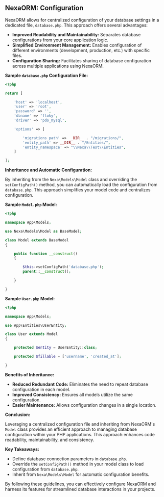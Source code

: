 ## NexaORM: Configuration

NexaORM allows for centralized configuration of your database settings in a dedicated file, `database.php`. This approach offers several advantages:

- **Improved Readability and Maintainability:** Separates database configurations from your core application logic.
- **Simplified Environment Management:** Enables configuration of different environments (development, production, etc.) with specific files.
- **Configuration Sharing:** Facilitates sharing of database configuration across multiple applications using NexaORM.

**Sample `database.php` Configuration File:**

```php
<?php

return [

    'host' => 'localhost',
    'user' => 'root',
    'password' => '',
    'dbname' => 'floky',
    'driver' => 'pdo_mysql',

    'options' => [

        'migrations_path' => __DIR__ . "/migrations/",
        'entity_path' => __DIR__ . "/Entities/",
        'entity_namespace' => "\\Nexa\\Test\\Entities",
    ]

];
```

**Inheritance and Automatic Configuration:**

By inheriting from the `Nexa\Models\Model` class and overriding the `setConfigPath()` method, you can automatically load the configuration from `database.php`. This approach simplifies your model code and centralizes configuration.

**Sample `Model.php` Model:**

```php
<?php

namespace App\Models;

use Nexa\Models\Model as BaseModel;

class Model extends BaseModel
{

    public function __construct()
    {

        $this->setConfigPath('database.php');
        parent::__construct();

    }

}
```

**Sample `User.php` Model:**

```php
<?php

namespace App\Models;

use App\Entities\UserEntity;

class User extends Model
{

    protected $entity = UserEntity::class;

    protected $fillable = ['username', 'created_at'];

}
```

**Benefits of Inheritance:**

- **Reduced Redundant Code:** Eliminates the need to repeat database configuration in each model.
- **Improved Consistency:** Ensures all models utilize the same configuration.
- **Easier Maintenance:** Allows configuration changes in a single location.

**Conclusion:**

Leveraging a centralized configuration file and inheriting from NexaORM's `Model` class provides an efficient approach to managing database configuration within your PHP applications. This approach enhances code readability, maintainability, and consistency.

**Key Takeaways:**

- Define database connection parameters in `database.php`.
- Override the `setConfigPath()` method in your model class to load configuration from `database.php`.
- Inherit from `Nexa\Models\Model` for automatic configuration benefits.

By following these guidelines, you can effectively configure NexaORM and harness its features for streamlined database interactions in your projects.
